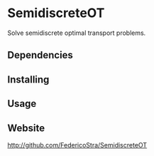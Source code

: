 SemidiscreteOT
==============

Solve semidiscrete optimal transport problems.

Dependencies
------------

Installing
----------

Usage
-----

Website
-------

http://github.com/FedericoStra/SemidiscreteOT
